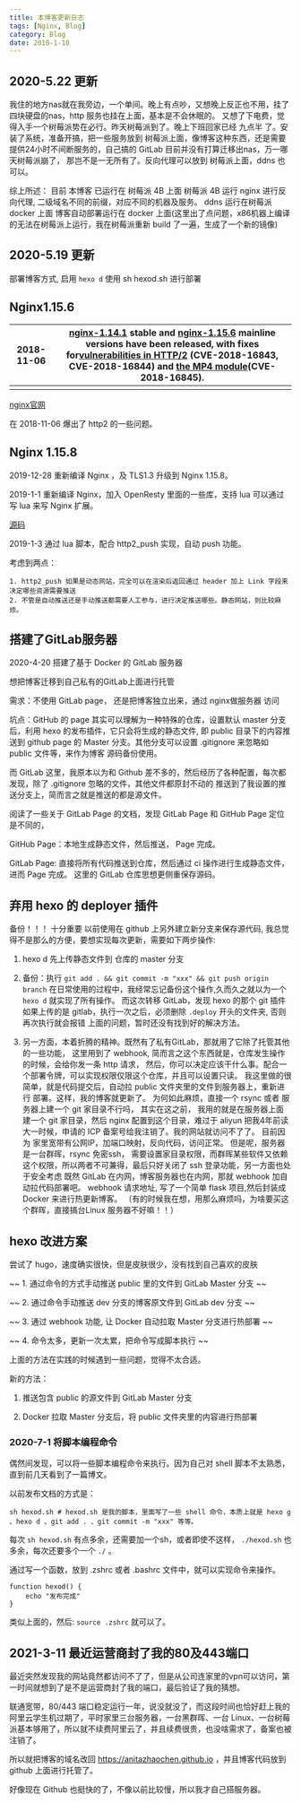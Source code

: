 ```yaml
---
title: 本博客更新日志
tags: [Nginx, Blog]
category: Blog
date: 2018-1-10
---
```


## 2020-5.22 更新

我住的地方nas就在我旁边，一个单间。晚上有点吵，又想晚上反正也不用，挂了四块硬盘的nas，http 服务也挂在上面，基本是不会休眠的。
又想了下电费，觉得入手一个树莓派势在必行。昨天树莓派到了。晚上下班回家已经 九点半 了。安装了系统，准备开搞，把一些服务放到
树莓派上面，像博客这种东西，还是需要提供24小时不间断服务的，自己搞的 GitLab 目前并没有打算迁移出nas，万一哪天树莓派崩了，
那岂不是一无所有了。反向代理可以放到 树莓派上面，ddns 也可以。

综上所述：
  目前 本博客 已运行在 树莓派 4B 上面
  树莓派 4B 运行 nginx 进行反向代理, 二级域名不同的前缀，对应不同的机器及服务。 
  ddns 运行在树莓派 docker 上面
  博客自动部署运行在 docker 上面(这里出了点问题，x86机器上编译的无法在树莓派上运行，我在树莓派重新 build 了一遍，生成了一个新的镜像)


## 2020-5.19 更新

部署博客方式, 启用 `hexo d`
使用 sh hexod.sh 进行部署


## Nginx1.15.6

| 2018-11-06 | [nginx-1.14.1](http://nginx.org/en/download.html) stable and [nginx-1.15.6](http://nginx.org/en/download.html) mainline versions have been released, with fixes for[vulnerabilities in HTTP/2](http://nginx.org/en/security_advisories.html) (CVE-2018-16843, CVE-2018-16844) and [the MP4 module](http://nginx.org/en/security_advisories.html)(CVE-2018-16845). |
| ---------- | ------------------------------------------------------------ |
|            |                                                              |

[nginx官网](http://nginx.org/)

在 2018-11-06 爆出了 http2 的一些问题。

  

## Nginx 1.15.8

2019-12-28 重新编译 Nginx ，及 TLS1.3 升级到 Nginx 1.15.8。



2019-1-1 重新编译 Nginx，加入 OpenResty 里面的一些库，支持 lua 可以通过写 lua 来写 Nginx 扩展。

[源码](https://github.com/anitazhaochen/generate_http2_push_config.git)

2019-1-3 通过 lua 脚本，配合 http2_push 实现，自动 push 功能。



考虑到两点：

 	1. http2_push 如果是动态网站，完全可以在渲染后返回通过 header 加上 Link 字段来决定哪些资源需要推送
 	2. 不管是自动推送还是手动推送都需要人工参与，进行决定推送哪些。静态网站，则比较麻烦。


## 搭建了GitLab服务器


2020-4-20 搭建了基于 Docker 的 GitLab 服务器

想把博客迁移到自己私有的GitLab上面进行托管

需求：不使用 GitLab page， 还是把博客独立出来，通过 nginx做服务器 访问

坑点：GitHub 的 page 其实可以理解为一种特殊的仓库，设置默认 master 分支后，利用 hexo 的发布插件，它只会将生成的静态文件,
即 public 目录下的内容推送到 github page 的 Master 分支。其他分支可以设置 .gitignore 来忽略如 public 文件等，来作为博客
源码备份使用。

而 GitLab 这里，我原本以为和 Github 差不多的，然后经历了各种配置，每次都发现，除了 .gitignore 忽略的文件，其他文件都原封不动的
推送到了我设置的推送分支上，简而言之就是推送的都是源文件。

阅读了一些关于 GitLab Page 的文档，发现 GitLab Page 和 GitHub Page 定位是不同的，

GitHub Page：本地生成静态文件，然后推送， Page 完成。

GitLab Page: 直接将所有代码推送到仓库，然后通过 ci 操作进行生成静态文件，进而 Page 完成。 这里的 GitLab 仓库思想更侧重保存源码。


## 弃用 hexo 的 deployer 插件

备份！！！ 十分重要
以前使用在 github 上另外建立新分支来保存源代码, 我总觉得不是那么的方便，要想实现每次更新，需要如下两步操作:
1. hexo d 先上传静态文件到 仓库的 master 分支
2. 备份：执行 `git add . && git commit -m "xxx" && git push origin branch`
在日常使用的过程中，我经常忘记备份这个操作,久而久之就以为一个 `hexo d` 就实现了所有操作。
而这次转移 GitLab，发现 hexo 的那个 git 插件如果上传的是 gitlab，执行一次之后，必须删除 `.deploy` 开头的文件夹, 否则再次执行就会报错
上面的问题，暂时还没有找到好的解决方法。

3. 另一方面，本着折腾的精神。既然有了私有GitLab，那就用了它除了托管其他的一些功能，
这里用到了 webhook, 简而言之这个东西就是，仓库发生操作的时候，会给你发一条 http 请求，
然后，你可以决定应该干什么事。配合一个部署令牌，可以实现权限仅限这个仓库，并且可以设置只读。
我这里做的很简单，就是代码提交后，自动拉 public 文件夹里的文件到服务器上，重新进行
部署。这样，我的博客就更新了。
为何如此麻烦，直接一个 rsync 或者 服务器上建一个 git 家目录不行吗， 其实在这之前，
我用的就是在服务器上面建一个 git 家目录，然后 nginx 配置到这个目录，难过于 aliyun
把我4年前读大一时候，申请的 ICP 备案号给我注销了。我的网站就访问不了了。 目前因为
家里宽带有公网IP，加端口映射，反向代码，访问正常。
但是呢，服务器是一台群晖，rsync 免密ssh， 需要设置家目录权限，而群晖某些软件又依赖
这个权限，所以两者不可兼得，最后只好关闭了 ssh 登录功能，另一方面也处于安全考虑
既然 GitLab 在内网，博客服务器也在内网，那就 webhook 加自动拉代码部署吧。
webhook 请求地址, 写了一个简单 flask 项目,然后封装成 Docker 来进行热更新博客。
（有的时候我在想，用那么麻烦吗，为啥要买这个群晖，直接搞台Linux 服务器不好嘛！！）


## hexo 改进方案

尝试了 hugo，速度确实很快，但是皮肤很少，没有找到自己喜欢的皮肤

~~ 1. 通过命令的方式手动推送 public 里的文件到 GitLab Master 分支 ~~

~~ 2. 通过命令手动推送 dev 分支的博客原文件到 GitLab dev 分支 ~~

~~ 3. 通过 webhook 功能, 让 Docker 自动拉取 Master 分支进行热部署 ~~

~~ 4. 命令太多，更新一次太累，把命令写成脚本执行 ~~

上面的方法在实践的时候遇到一些问题，觉得不太合适。

新的方法：

1. 推送包含 public 的源文件到 GitLab Master 分支

2. Docker 拉取 Master 分支后，将 public 文件夹里的内容进行热部署



### 2020-7-1 将脚本编程命令

偶然间发现，可以将一些脚本编程命令来执行。因为自己对 shell 脚本不太熟悉，直到前几天看到了一篇博文。

以前发布文档的方式是：

```
sh hexod.sh # hexod.sh 是我的脚本，里面写了一些 shell 命令，本质上就是 hexo g 、hexo d 、git add . 、git commit -m "xxx" 等等。
```

每次 `sh hexod.sh` 有点多余，还需要加一个sh，或者即使不这样， `./hexod.sh` 也多余，每次还要多个一个 `./` 。

通过写一个函数，放到 .zshrc 或者 .bashrc 文件中，就可以实现命令来操作。

```shell
function hexod() {
	echo "发布完成"
}
```

类似上面的，然后: `source .zshrc` 就可以了。 



## 2021-3-11 最近运营商封了我的80及443端口

最近突然发现我的网站竟然都访问不了了，但是从公司连家里的vpn可以访问，第一时间就想到了是不是运营商封了我的端口，最后验证了我的猜想。

联通宽带，80/443 端口稳定运行一年，说没就没了，而这段时间也恰好赶上我的阿里云学生机过期了，平时家里三台服务器，一台黑群晖、一台 Linux、一台树莓派基本够用了，所以就不续费阿里云了，并且续费很贵，也没啥需求了，备案也被注销了。

所以就把博客的域名改回 https://anitazhaochen.github.io ，并且博客代码放到 github 上面进行托管了。 

好像现在 Github 也挺快的了，不像以前比较慢，所以我才自己搭服务器。



